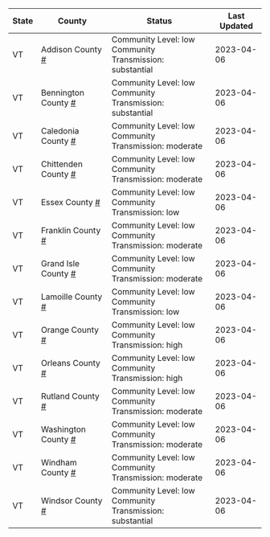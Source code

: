 State | County | Status | Last Updated
--- | --- | --- | --- 
VT | Addison County <a href="#addison_county">#</a> | <a name="addison_county"></a>Community Level: low<br/>Community Transmission: substantial | 2023-04-06
VT | Bennington County <a href="#bennington_county">#</a> | <a name="bennington_county"></a>Community Level: low<br/>Community Transmission: substantial | 2023-04-06
VT | Caledonia County <a href="#caledonia_county">#</a> | <a name="caledonia_county"></a>Community Level: low<br/>Community Transmission: moderate | 2023-04-06
VT | Chittenden County <a href="#chittenden_county">#</a> | <a name="chittenden_county"></a>Community Level: low<br/>Community Transmission: moderate | 2023-04-06
VT | Essex County <a href="#essex_county">#</a> | <a name="essex_county"></a>Community Level: low<br/>Community Transmission: low | 2023-04-06
VT | Franklin County <a href="#franklin_county">#</a> | <a name="franklin_county"></a>Community Level: low<br/>Community Transmission: moderate | 2023-04-06
VT | Grand Isle County <a href="#grand_isle_county">#</a> | <a name="grand_isle_county"></a>Community Level: low<br/>Community Transmission: moderate | 2023-04-06
VT | Lamoille County <a href="#lamoille_county">#</a> | <a name="lamoille_county"></a>Community Level: low<br/>Community Transmission: low | 2023-04-06
VT | Orange County <a href="#orange_county">#</a> | <a name="orange_county"></a>Community Level: low<br/>Community Transmission: high | 2023-04-06
VT | Orleans County <a href="#orleans_county">#</a> | <a name="orleans_county"></a>Community Level: low<br/>Community Transmission: high | 2023-04-06
VT | Rutland County <a href="#rutland_county">#</a> | <a name="rutland_county"></a>Community Level: low<br/>Community Transmission: moderate | 2023-04-06
VT | Washington County <a href="#washington_county">#</a> | <a name="washington_county"></a>Community Level: low<br/>Community Transmission: moderate | 2023-04-06
VT | Windham County <a href="#windham_county">#</a> | <a name="windham_county"></a>Community Level: low<br/>Community Transmission: moderate | 2023-04-06
VT | Windsor County <a href="#windsor_county">#</a> | <a name="windsor_county"></a>Community Level: low<br/>Community Transmission: substantial | 2023-04-06
